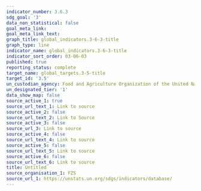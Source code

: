 ```yaml
---
indicator_number: 3.6.3
sdg_goal: '3'
data_non_statistical: false
goal_meta_link: 
goal_meta_link_text: 
graph_title: global_indicators.3-6-3-title
graph_type: line
indicator_name: global_indicators.3-6-3-title
indicator_sort_order: 03-06-03
published: true
reporting_status: complete
target_name: global_targets.3-5-title
target_id: '3.5'
un_custodian_agency: Food and Agriculture Organization of the United Nations (FAO)
un_designated_tier: '1'
data_show_map: false
source_active_1: true
source_url_text_1: Link to source
source_active_2: false
source_url_text_2: Link to Source
source_active_3: false
source_url_3: Link to source
source_active_4: false
source_url_text_4: Link to source
source_active_5: false
source_url_text_5: Link to source
source_active_6: false
source_url_text_6: Link to source
title: Untitled
source_organisation_1: FZS
source_url_1: https://unstats.un.org/sdgs/indicators/database/
---
```


